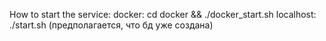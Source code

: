 How to start the service:
docker:
    cd docker && ./docker_start.sh
localhost:
./start.sh (предполагается, что бд уже создана)
    